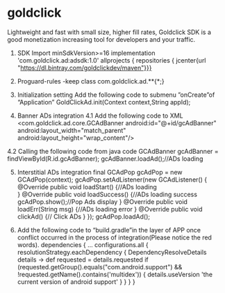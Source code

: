 # goldclick
Lightweight and fast with small size, higher fill rates, Goldclick SDK is a good monetization increasing tool for developers and your traffic.
1. SDK Import  minSdkVersion>=16
implementation 'com.goldclick.ad:adsdk:1.0'
allprojects {
    repositories {
     jcenter{url "https://dl.bintray.com/goldclickdev/maven"}}}
2. Proguard-rules
-keep class com.goldclick.ad.**{*;}

3. Initialization setting
Add the following code to submenu ”onCreate”of “Application”
GoldClickAd.init(Context context,String appId);

4. Banner ADs integration
4.1 Add the following code to XML
<com.goldclick.ad.core.GCAdBanner
    android:id="@+id/gcAdBanner"
    android:layout_width="match_parent"
    android:layout_height="wrap_content"/>

4.2 Calling the following code from java code
GCAdBanner gcAdBanner = findViewById(R.id.gcAdBanner);
gcAdBanner.loadAd();//ADs loading

5. Interstitial ADs integration
final GCAdPop gcAdPop = new GCAdPop(context);
gcAdPop.setAdListener(new GCAdListener() {
    @Override
    public void loadStart() {//ADs loading  
    }
    @Override
    public void loadSuccess() {//ADs loading success
	gcAdPop.show();//Pop Ads display
    }
    @Override
    public void loadErr(String msg) {//ADs loading error
    }
    @Override
    public void clickAd() {// Click ADs
    }
});
gcAdPop.loadAd();

6. Add the following code to “build.gradle”in the layer of APP once conflict occurred in the process of integration(Please notice the red words).
dependencies {
...
    configurations.all {
        resolutionStrategy.eachDependency { DependencyResolveDetails details ->
            def requested = details.requested
            if (requested.getGroup().equals("com.android.support")
                    && !requested.getName().contains('multidex')) {
                details.useVersion 'the current version of android support'
            }
        }
    }
}
